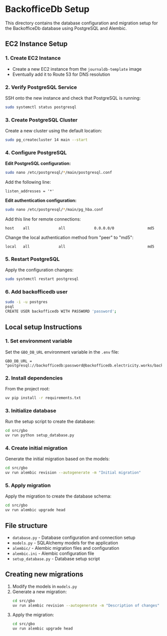 # BackofficeDb Setup

This directory contains the database configuration and migration setup for the BackofficeDb database using PostgreSQL and Alembic.

## EC2 Instance Setup

### 1. Create EC2 Instance
- Create a new EC2 instance from the `journaldb-template` image
- Eventually add it to Route 53 for DNS resolution

### 2. Verify PostgreSQL Service
SSH onto the new instance and check that PostgreSQL is running:

```bash
sudo systemctl status postgresql
```

### 3. Create PostgreSQL Cluster
Create a new cluster using the default location:

```bash
sudo pg_createcluster 14 main --start
```

### 4. Configure PostgreSQL

**Edit PostgreSQL configuration:**
```bash
sudo nano /etc/postgresql/*/main/postgresql.conf
```
Add the following line:
```
listen_addresses = '*'
```

**Edit authentication configuration:**
```bash
sudo nano /etc/postgresql/*/main/pg_hba.conf
```
Add this line for remote connections:
```
host    all             all             0.0.0.0/0               md5
```
Change the local authentication method from "peer" to "md5":
```
local   all             all                                     md5
```

### 5. Restart PostgreSQL
Apply the configuration changes:

```bash
sudo systemctl restart postgresql
```

### 6. Add backofficedb user
```bash
sudo -i -u postgres
psql
CREATE USER backofficedb WITH PASSWORD 'password';
```

## Local setup Instructions

### 1. Set environment variable

Set the `GBO_DB_URL` environment variable in the `.env` file:

```
GBO_DB_URL = "postgresql://backofficedb:password@backofficedb.electricity.works/backofficedb"
```

### 2. Install dependencies

From the project root:

```bash
uv pip install -r requirements.txt
```

### 3. Initialize database

Run the setup script to create the database:

```bash
cd src/gbo
uv run python setup_database.py
```

### 4. Create initial migration

Generate the initial migration based on the models:

```bash
cd src/gbo
uv run alembic revision --autogenerate -m "Initial migration"
```

### 5. Apply migration

Apply the migration to create the database schema:

```bash
cd src/gbo
uv run alembic upgrade head
```

## File structure

- `database.py` - Database configuration and connection setup
- `models.py` - SQLAlchemy models for the application
- `alembic/` - Alembic migration files and configuration
- `alembic.ini` - Alembic configuration file
- `setup_database.py` - Database setup script

## Creating new migrations

1. Modify the models in `models.py`
2. Generate a new migration:
   ```bash
   cd src/gbo
   uv run alembic revision --autogenerate -m "Description of changes"
   ```
3. Apply the migration:
   ```bash
   cd src/gbo
   uv run alembic upgrade head
   ```